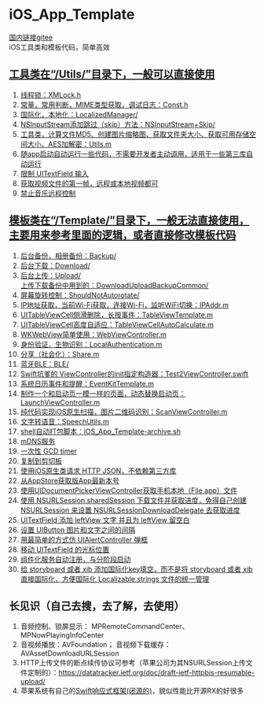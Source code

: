 # iOS_App_Template
[国内链接gitee](https://gitee.com/maoxm/iOS_App_Template)  
iOS工具类和模板代码，简单高效

## [工具类在“/Utils/”目录下，一般可以直接使用](/Utils)
1. [线程锁：XMLock.h](/Utils/XMLock.h)
2. [常量，常用判断，MIME类型获取，调试日志：Const.h](/Utils/Const.h)
3. [国际化，本地化：LocalizedManager/](/Utils/LocalizedManager)
4. [NSInputStream添加跳过（skip）方法：NSInputStream+Skip/](/Utils/NSInputStreamSkip)  
5. [工具类，计算文件MD5、创建图片缩略图、获取文件夹大小、获取可用存储空间大小、AES加解密：Utils.m](/Utils/Utils.m)  
6. [随app启动自动运行一些代码，不需要开发者主动调用，适用于一些第三库自动运行](/Utils/_XMAutoLaunch.m)  
7. [限制 UITextField 输入](/Utils/InputLimiter)  
8. [获取视频文件的第一帧，远程或本地视频都可](/Utils/Utils.m#L390)  
9. [禁止音乐远程控制](/Utils/Utils.m#L428)  


## [模板类在“/Template/”目录下，一般无法直接使用，主要用来参考里面的逻辑，或者直接修改模板代码](/Template)
1. [后台备份，相册备份：Backup/](/Template/Backup)
2. [后台下载：Download/](/Template/Download)
3. [后台上传：Upload/](/Template/Upload)  
        [上传下载备份中用到的：DownloadUploadBackupCommon/](/Template/DownloadUploadBackupCommon)
4. [屏幕旋转控制：ShouldNotAutorotate/](/Template/ShouldNotAutorotate)
5. [IP地址获取，当前Wi-Fi获取，连接Wi-Fi，监听WiFi切换：IPAddr.m](/Template/IPAddr.m)
6. [UITableViewCell侧滑删除，长按事件：TableViewTemplate.m](/Template/TableViewTemplate.m)
7. [UITableViewCell高度自适应：TableViewCellAutoCalculate.m](/Template/TableViewCellAutoCalculate.m)
8. [WKWebView简单使用：WebViewController.m](/Template/WebViewController.m)
9. [身份验证，生物识别：LocalAuthentication.m](/Template/LocalAuthentication.m)
10. [分享（社会化）：Share.m](/Template/Share.m)  
11. [蓝牙BLE：BLE/](/Template/BLE)  
12. [Swift坑爹的 ViewController的init指定构造器：Test2ViewController.swift](/Template/Test2ViewController.swift)  
13. [系统日历事件和提醒：EventKitTemplate.m](/Template/EventKitTemplate.m)  
14. [制作一个和启动页一模一样的页面，动态替换启动页：LaunchViewController.m](/Template/LaunchViewController.m)  
15. [纯代码实现iOS原生扫描，图片二维码识别：ScanViewController.m](/Template/ScanViewController.m)  
16. [文字转语音：SpeechUtils.m](/Template/SpeechUtils.m)  
17. [shell自动打包脚本：iOS_App_Template-archive.sh](/iOS_App_Template-archive.sh)  
18. [mDNS服务](/Template/MDNS)  
19. [一次性 GCD timer](/Template/TemplateUtils.m#L36)  
20. [复制到剪切板](/Template/TemplateUtils.m#L52)  
21. [使用iOS原生类请求 HTTP JSON，不依赖第三方库](/Template/TemplateUtils.m#L61)  
22. [从AppStore获取版App最新本号](/Template/TemplateUtils.m#L75)  
23. [使用UIDocumentPickerViewController获取手机本地（File app）文件](/Template/SelectFileViewController.m)  
24. [使用 NSURLSession.sharedSession 下载文件并获取进度，免得自己创建 NSURLSession  来设置 NSURLSessionDownloadDelegate 去获取进度](/Template/TemplateUtils.m#L111)  
25. [UITextField 添加 leftView 文字 并且为 leftView 留空白](/Template/TemplateUtils.m#L147)  
26. [设置 UIButton 图片和文字之间的间隔](/Template/TemplateUtils.m#L168)  
27. [用最简单的方式仿 UIAlertController 弹框](/Template/AlertViewController.m#L23)  
28. [移动 UITextField 的光标位置](/Template/TemplateUtils.m#L211)  
29. [组件化服务自动注册，与分阶段启动](/Template/ServiceRegister.m)  
30. [给 storyboard 或者 xib 添加国际化key填空，而不是将 storyboard 或者 xib 直接国际化，方便国际化 Localizable.strings 文件的统一管理](/Template/SwiftTemplate.swift#L11)  


## 长见识（自己去搜，去了解，去使用）
1. 音频控制、锁屏显示： MPRemoteCommandCenter、MPNowPlayingInfoCenter  
2. 音视频播放：AVFoundation； 音视频下载缓存：AVAssetDownloadURLSession  
3. HTTP上传文件的断点续传协议可参考（苹果公司为其NSURLSession上传文件定制的）：https://datatracker.ietf.org/doc/draft-ietf-httpbis-resumable-upload/  
4. 苹果系统有自己的[Swift响应式框架(闭源的)](https://developer.apple.com/documentation/combine/)，貌似性能比开源RX的好很多
